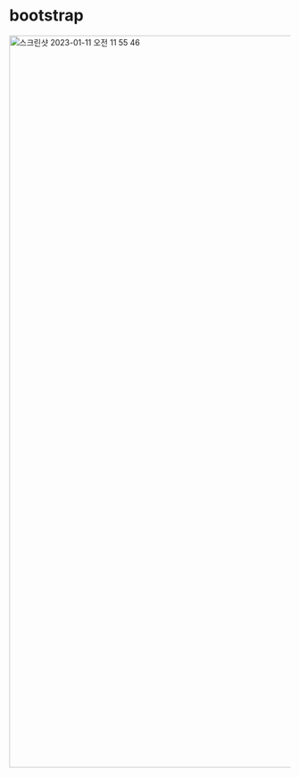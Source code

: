 # bootstrap
<img width="1313" alt="스크린샷 2023-01-11 오전 11 55 46" src="https://user-images.githubusercontent.com/97007989/211707463-94d35f59-a3cf-48b0-bdd5-67abea38aa7e.png">
